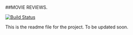 ##MOVIE REVIEWS.

[![Build Status](https://travis-ci.org/Shais14/cicd-movieList.svg?branch=master)](https://travis-ci.org/Shais14/cicd-movieList)

This is the readme file for the project.
To be updated soon. 
